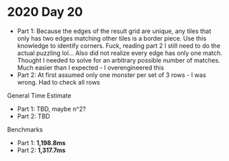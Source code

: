 # 2020 Day 20
- Part 1: Because the edges of the result grid are unique, any tiles that only has two edges matching other tiles is a border piece. Use this knowledge to identify corners. Fuck, reading part 2 I still need to do the actual puzzling lol... Also did not realize every edge has only one match. Thought I needed to solve for an arbitrary possible number of matches. Much easier than I expected - I overengineered this 
- Part 2: At first assumed only one monster per set of 3 rows - I was wrong. Had to check all rows

General Time Estimate
- Part 1: TBD, maybe n^2?
- Part 2: TBD

Benchmarks
- Part 1: **1,198.8ms**
- Part 2: **1,317.7ms**



